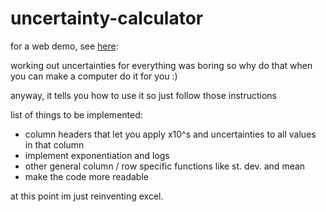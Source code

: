# uncertainty-calculator

for a web demo, see [here](https://hub.binder.curvenote.dev/user/nathenjacobe-un-inty-calculator-wbjstfji/lab): 

working out uncertainties for everything was boring so why do that when you can make a computer do it for you :)

anyway, it tells you how to use it so just follow those instructions

list of things to be implemented:
- column headers that let you apply x10^s and uncertainties to all values in that column
- implement exponentiation and logs
- other general column / row specific functions like st. dev. and mean
- make the code more readable

at this point im just reinventing excel.

